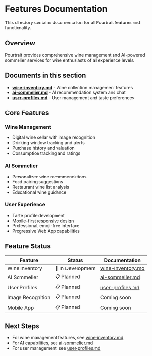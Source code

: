 # Features Documentation

This directory contains documentation for all Pourtrait features and functionality.

## Overview

Pourtrait provides comprehensive wine management and AI-powered sommelier services for wine enthusiasts of all experience levels.

## Documents in this section

- **[wine-inventory.md](./wine-inventory.md)** - Wine collection management features
- **[ai-sommelier.md](./ai-sommelier.md)** - AI recommendation system and chat
- **[user-profiles.md](./user-profiles.md)** - User management and taste preferences

## Core Features

### Wine Management
- Digital wine cellar with image recognition
- Drinking window tracking and alerts
- Purchase history and valuation
- Consumption tracking and ratings

### AI Sommelier
- Personalized wine recommendations
- Food pairing suggestions
- Restaurant wine list analysis
- Educational wine guidance

### User Experience
- Taste profile development
- Mobile-first responsive design
- Professional, emoji-free interface
- Progressive Web App capabilities

## Feature Status

| Feature | Status | Documentation |
|---------|--------|---------------|
| Wine Inventory | 🚧 In Development | [wine-inventory.md](./wine-inventory.md) |
| AI Sommelier | 📋 Planned | [ai-sommelier.md](./ai-sommelier.md) |
| User Profiles | 📋 Planned | [user-profiles.md](./user-profiles.md) |
| Image Recognition | 📋 Planned | Coming soon |
| Mobile App | 📋 Planned | Coming soon |

## Next Steps

- For wine management features, see [wine-inventory.md](./wine-inventory.md)
- For AI capabilities, see [ai-sommelier.md](./ai-sommelier.md)
- For user management, see [user-profiles.md](./user-profiles.md)